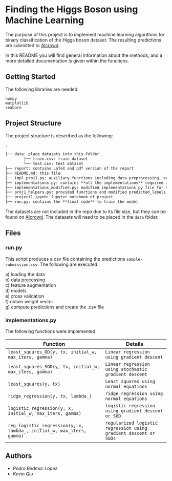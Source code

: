 # Finding the Higgs Boson using Machine Learning

The purpose of this project is to implement machine learning algorithms for binary classification of the Higgs boson dataset. The resulting predictions are submitted to [AIcrowd](https://www.aicrowd.com/challenges/epfl-machine-learning-higgs).

In this README you will find general information about the methods, and a more detailed documentation is given within the functions.

## Getting Started

The following libraries are needed:

    numpy
    matplotlib
    seaborn

## Project Structure
The project structure is described as the following:

```markdown
.

├── data: place datasets into this folder
        ├── train.csv: train dataset
        └── test.csv: test dataset
├── report: contains LaTeX and pdf version of the report
├── README.md: this file
├── impl_proj1.py: auxiliary functions including data preprocessing, accuracy, feature augmentation and cross validation
├── implementations.py: contains **all the implementations** required as given in the project description
├── implementations_modified.py: modified implementations.py file for testing our pipeline
├── proj1_helpers.py: provided functions and modified predicted_labels function for logistic regression
├── project1.ipynb: Jupyter notebook of project
├── run.py: contains the **final code** to train the model
```

The datasets are not included in the repo due to its file size, but they can be found on [AIcrowd](https://www.aicrowd.com/challenges/epfl-machine-learning-higgs). The datasets will need to be placed in the ```data``` folder.

## Files
### run.py

This script produces a csv file containing the predictions `sample-submission.csv`. The following are executed:

  a) loading the data <br>
  b) data processing <br>
  c) feature augmentation <br>
  d) models <br>
  e) cross validation <br>
  f) obtain weight vector <br>
  g) compute predictions and create the .csv file


### implementations.py

The following functions were implemented:

| Function            | Details |
|-------------------- |-----------|
| `least_squares_GD(y, tx, initial_w, max_iters, gamma)`  | `Linear regression using gradient descent`  |
| `least_squares_SGD(y, tx, initial_w, max_iters, gamma)` | `Linear regression using stochastic gradient descent`  |
| `least_squares(y, tx)`     | `Least squares using normal equations` |
| `ridge_regression(y, tx, lambda_)`  | `ridge regression using normal equations` |
| `logistic_regression(y, x, initial_w, max_iters, gamma)`| `logistic regression using gradient descent or SGD` |
| `reg_logistic_regression(y, x, lambda_, initial_w, max_iters, gamma)` | `regularized logistic regression using gradient descent or SGDs` |

## Authors

* *Pedro Bedmar Lopez*
* *Kevin Qiu*